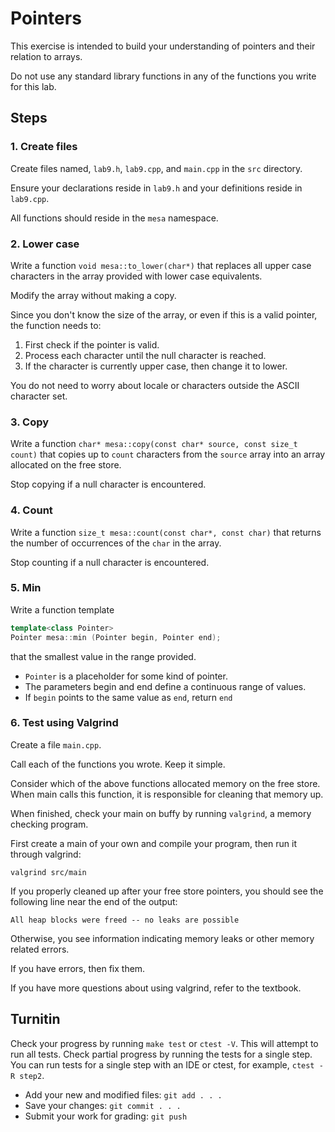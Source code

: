 # Pointers
This exercise is intended to build your understanding of pointers and their relation to arrays.

Do not use any standard library functions in any of the functions you write for this lab.

## Steps

### 1. Create files
Create files named, `lab9.h`, `lab9.cpp`, and `main.cpp`
in the `src` directory.

Ensure your declarations reside in `lab9.h` and
your definitions reside in `lab9.cpp`.

All functions should reside in the `mesa` namespace.

### 2. Lower case
Write a function 
`void mesa::to_lower(char*)` that replaces all upper case
characters in the array provided with lower case equivalents.

Modify the array without making a copy.

Since you don't know the size of the array,
or even if this is a valid pointer, the function needs to:

1. First check if the pointer is valid.
2. Process each character until the null character is reached.
3. If the character is currently upper case, then change it to lower.

You do not need to worry about locale or
characters outside the ASCII character set.

### 3. Copy
Write a function 
`char* mesa::copy(const char* source, const size_t count)`
that copies up to `count` characters from the `source` array
into an array allocated on the free store.

Stop copying if a null character is encountered.

### 4. Count
Write a function
`size_t mesa::count(const char*, const char)`
that returns
the number of occurrences of the `char` in the array.

Stop counting if a null character is encountered.

### 5. Min
Write a function template
```cpp
template<class Pointer>
Pointer mesa::min (Pointer begin, Pointer end);
```

that the smallest value in the range provided.

- `Pointer` is a placeholder for some kind of pointer.
- The parameters begin and end define a continuous
range of values.
- If `begin` points to the same value as `end`, return `end`

### 6. Test using Valgrind
Create a file `main.cpp`.

Call each of the functions you wrote.
Keep it simple.

Consider which of the above functions allocated memory
on the free store.
When main calls this function, it is responsible for
cleaning that memory up.

When finished, 
check your main on buffy by running `valgrind`,
a memory checking program.

First create a main of your own and compile your program, 
then run it through valgrind:

```
valgrind src/main
```

If you properly cleaned up after your free store pointers,
you should see the following line near the end of the output:

```
All heap blocks were freed -- no leaks are possible
```

Otherwise,
you see information indicating memory leaks or other memory related errors.

If you have errors, then fix them.

If you have more questions about using valgrind,
refer to the textbook.

## Turnitin
Check your progress by running `make test` or `ctest -V`.
This will attempt to run all tests.
Check partial progress by running the tests for a single step.
You can run tests for a single step with an IDE or ctest,
for example, `ctest -R step2`.

- Add your new and modified files: `git add . . . `
- Save your changes: `git commit . . . `
- Submit your work for grading: `git push`


